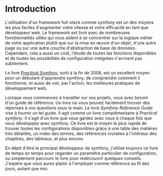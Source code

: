 Introduction
============

L'utilisation d'un framework full-stack comme symfony est un des moyens les plus faciles
d'augmenter votre vitesse et votre efficacité en tant que développeur web. Le framework est
livré avec de nombreuses fonctionnalités utiles qui vous aident à se concentrer sur la logique
métier de votre application plutôt que sur la mise en œuvre d'un objet, d'une autre
page ou sur une autre couche d'abstraction de base de données. Cependant, cela a aussi
un coût, l'étude de toutes les fonctions disponibles et de toutes les possibilités de
configuration intégrées n'arrivent pas subitement.

Le livre [*Practical Symfony*](http://www.symfony-project.org/jobeet/),
sorti à la fin de 2008, est un excellent moyen pour un débutant d'apprendre symfony,
de comprendre comment il fonctionne, et aussi de voir, par l'action, les meilleures pratiques de développement
web.

Lorsque vous commencez à travailler sur vos projets, vous avez besoin d'un guide de référence.
Un livre où vous pouvez facilement trouver des réponses à vos questions sous la main.
Le livre *Symfony Reference Guide* vise à fournir un tel guide. Il agit comme un
livre complémentaire à *Practical symfony*. Il s'agit d'un livre que vous gardez avec
vous à chaque fois que vous développez avec symfony. Ce livre est le moyen le plus rapide de trouver
toutes les configurations disponibles grâce à une table des matières très détaillée, un
index des termes, des références croisées à l'intérieur des chapitres, des tableaux, et plus encore.

En dépit d'être le principal développeur de symfony, j'utilise toujours ce livre de temps
en temps pour regarder un paramètre particulier de configuration, ou simplement parcourir le
livre pour redécouvrir quelques conseils. J'espère que vous aurez plaisir à l'employer comme
référence au fil des jours, autant que moi.
